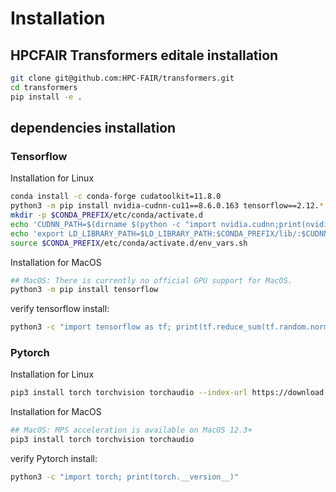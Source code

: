 # Installation
## HPCFAIR Transformers editale installation
```bash
git clone git@github.com:HPC-FAIR/transformers.git
cd transformers
pip install -e .
```

## dependencies installation
### Tensorflow
Installation for Linux
```bash
conda install -c conda-forge cudatoolkit=11.8.0
python3 -m pip install nvidia-cudnn-cu11==8.6.0.163 tensorflow==2.12.*
mkdir -p $CONDA_PREFIX/etc/conda/activate.d
echo 'CUDNN_PATH=$(dirname $(python -c "import nvidia.cudnn;print(nvidia.cudnn.__file__)"))' >> $CONDA_PREFIX/etc/conda/activate.d/env_vars.sh
echo 'export LD_LIBRARY_PATH=$LD_LIBRARY_PATH:$CONDA_PREFIX/lib/:$CUDNN_PATH/lib' >> $CONDA_PREFIX/etc/conda/activate.d/env_vars.sh
source $CONDA_PREFIX/etc/conda/activate.d/env_vars.sh
```
Installation for MacOS
```bash
## MacOS: There is currently no official GPU support for MacOS.
python3 -m pip install tensorflow
```

verify tensorflow install:
```bash
python3 -c "import tensorflow as tf; print(tf.reduce_sum(tf.random.normal([1000, 1000])))"
```

### Pytorch
Installation for Linux
```bash
pip3 install torch torchvision torchaudio --index-url https://download.pytorch.org/whl/cu118
```
Installation for MacOS
```bash
## MacOS: MPS acceleration is available on MacOS 12.3+
pip3 install torch torchvision torchaudio
```
verify Pytorch install:
```bash
python3 -c "import torch; print(torch.__version__)"
```